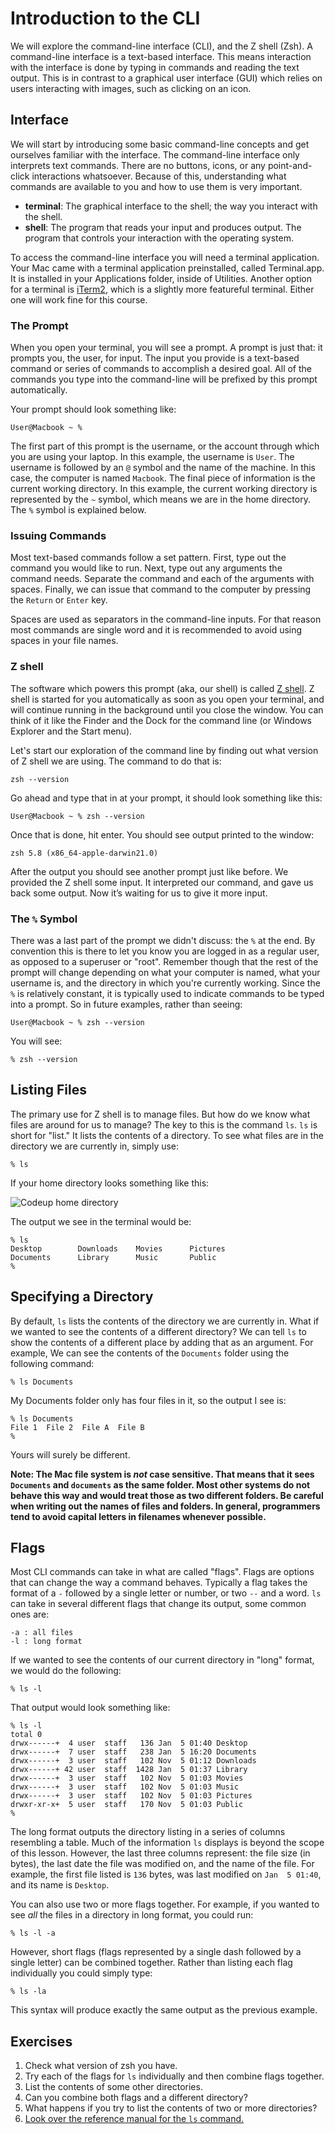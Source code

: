 # Introduction to the CLI

We will explore the command-line interface (CLI), and the Z shell (Zsh). A command-line interface is a text-based interface. This means interaction with the interface is done by typing in commands and reading the text output. This is in contrast to a graphical user interface (GUI) which relies on users interacting with images, such as clicking on an icon.


## Interface

We will start by introducing some basic command-line concepts and get ourselves familiar with the interface. The command-line interface only interprets text commands. There are no buttons, icons, or any point-and-click interactions whatsoever. Because of this, understanding what commands are available to you and how to use them is very important.

- **terminal**: The graphical interface to the shell; the way you interact with the shell.
- **shell**: The program that reads your input and produces output. The program that controls your interaction with the operating system.

To access the command-line interface you will need a terminal application. Your Mac came with a terminal application preinstalled, called Terminal.app. It is installed in your Applications folder, inside of Utilities. Another option for a terminal is [iTerm2](http://iterm2.com), which is a slightly more featureful terminal. Either one will work fine for this course.

### The Prompt

When you open your terminal, you will see a prompt. A prompt is just that: it prompts you, the user, for input. The input you provide is a text-based command or series of commands to accomplish a desired goal. All of the commands you type into the command-line will be prefixed by this prompt automatically.

Your prompt should look something like:

```
User@Macbook ~ %
```

The first part of this prompt is the username, or the account through which you are using your laptop. In this example, the username is `User`. The username is followed by an `@` symbol and the name of the machine. In this case, the computer is named `Macbook`. The final piece of information is the current working directory. In this example, the current working directory is represented by the `~` symbol, which means we are in the home directory. The `%` symbol is explained below.

### Issuing Commands

Most text-based commands follow a set pattern. First, type out the command you would like to run. Next, type out any arguments the command needs. Separate the command and each of the arguments with spaces. Finally, we can issue that command to the computer by pressing the `Return` or `Enter` key.

Spaces are used as separators in the command-line inputs. For that reason most commands are single word and it is recommended to avoid using spaces in your file names.

### Z shell

The software which powers this prompt (aka, our shell) is called [Z shell][wiki-zsh]. Z shell is started for you automatically as soon as you open your terminal, and will continue running in the background until you close the window. You can think of it like the Finder and the Dock for the command line (or Windows Explorer and the Start menu).

Let's start our exploration of the command line by finding out what version of Z shell we are using. The command to do that is:

```
zsh --version
```

Go ahead and type that in at your prompt, it should look something like this:

```
User@Macbook ~ % zsh --version
```

Once that is done, hit enter. You should see output printed to the window:

```
zsh 5.8 (x86_64-apple-darwin21.0)
```

After the output you should see another prompt just like before. We provided the Z shell some input. It interpreted our command, and gave us back some output. Now it’s waiting for us to give it more input.

### The `%` Symbol

There was a last part of the prompt we didn't discuss: the `%` at the end. By convention this is there to let you know you are logged in as a regular user, as opposed to a superuser or "root". Remember though that the rest of the prompt will change depending on what your computer is named, what your username is, and the directory in which you're currently working. Since the `%` is relatively constant, it is typically used to indicate commands to be typed into a prompt. So in future examples, rather than seeing:

```
User@Macbook ~ % zsh --version
```

You will see:

```
% zsh --version
```

[wiki-zsh]: https://en.wikipedia.org/wiki/Z_shell


## Listing Files

The primary use for Z shell is to manage files. But how do we know what files are around for us to manage? The key to this is the command `ls`. `ls` is short for "list." It lists the contents of a directory. To see what files are in the directory we are currently in, simply use:

```
% ls
```

If your home directory looks something like this:

![Codeup home directory](/img/prework/home-folder.png)

The output we see in the terminal would be:

```
% ls
Desktop        Downloads    Movies      Pictures
Documents      Library      Music       Public
%
```

## Specifying a Directory

By default, `ls` lists the contents of the directory we are currently in. What if we wanted to see the contents of a different directory? We can tell `ls` to show the contents of a different place by adding that as an argument. For example, We can see the contents of the `Documents` folder using the following command:

```
% ls Documents
```

My Documents folder only has four files in it, so the output I see is:

```
% ls Documents
File 1  File 2  File A  File B
%
```

Yours will surely be different.

**Note: The Mac file system is *not* case sensitive. That means that it sees `Documents` and `documents` as the same folder. Most other systems do not behave this way and would treat those as two different folders. Be careful when writing out the names of files and folders. In general, programmers tend to avoid capital letters in filenames whenever possible.**

## Flags

Most CLI commands can take in what are called "flags". Flags are options that can change the way a command behaves. Typically a flag takes the format of a `-` followed by a single letter or number, or two `--` and a word. `ls` can take in several different flags that change its output, some common ones are:

```
-a : all files
-l : long format
```

If we wanted to see the contents of our current directory in "long" format, we would do the following:

```
% ls -l
```

That output would look something like:

```
% ls -l
total 0
drwx------+  4 user  staff   136 Jan  5 01:40 Desktop
drwx------+  7 user  staff   238 Jan  5 16:20 Documents
drwx------+  3 user  staff   102 Nov  5 01:12 Downloads
drwx------+ 42 user  staff  1428 Jan  5 01:37 Library
drwx------+  3 user  staff   102 Nov  5 01:03 Movies
drwx------+  3 user  staff   102 Nov  5 01:03 Music
drwx------+  3 user  staff   102 Nov  5 01:03 Pictures
drwxr-xr-x+  5 user  staff   170 Nov  5 01:03 Public
%
```

The long format outputs the directory listing in a series of columns resembling a table. Much of the information `ls` displays is beyond the scope of this lesson. However, the last three columns represent: the file size (in bytes), the last date the file was modified on, and the name of the file. For example, the first file listed is `136` bytes, was last modified on `Jan  5 01:40`, and its name is `Desktop`.

You can also use two or more flags together. For example, if you wanted to see *all* the files in a directory in long format, you could run:

```
% ls -l -a
```

However, short flags (flags represented by a single dash followed by a single letter) can be combined together. Rather than listing each flag individually you could simply type:

```
% ls -la
```

This syntax will produce exactly the same output as the previous example.

## Exercises


1. Check what version of zsh you have.
1. Try each of the flags for `ls` individually and then combine flags together. 
1. List the contents of some other directories. 
1. Can you combine both flags and a different directory?
1. What happens if you try to list the contents of two or more directories?
1. [Look over the reference manual for the `ls` command.](https://www.unix.com/man-page/FreeBSD/1/ls/)